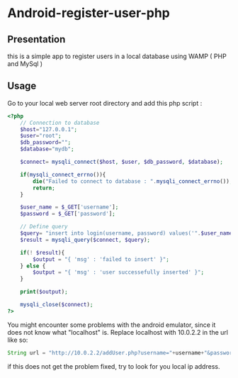 # Android-register-user-php

## Presentation
this is a simple app to register users in a local database using WAMP ( PHP and MySql )

## Usage
Go to your local web server root directory and add this php script :
``` PHP
<?php
	// Connection to database
	$host="127.0.0.1";
	$user="root";
	$db_password="";
	$database="mydb"; 

	$connect= mysqli_connect($host, $user, $db_password, $database);

	if(mysqli_connect_errno()){
		die("Failed to connect to database : ".mysqli_connect_errno());
		return;
	}

	$user_name = $_GET['username'];
	$password = $_GET['password'];

	// Define query
	$query= "insert into login(username, password) values('".$user_name."' , '".$password."' )";
	$result = mysqli_query($connect, $query);

	if(! $result){
		$output = "{ 'msg' : 'failed to insert' }";
	} else {
		$output = "{ 'msg' : 'user successefully inserted' }";
	}

	print($output);

	mysqli_close($connect); 
?>
```

You might encounter some problems with the android emulator, since it does not know what "localhost" is.
Replace localhost with 10.0.2.2 in the url like so:
```JAVA
String url = "http://10.0.2.2/addUser.php?username="+username+"&password="+password";
```
if this does not get the problem fixed, try to look for you local ip address.
